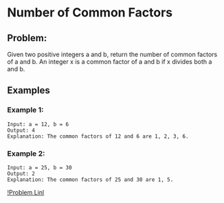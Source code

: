 # Number of Common Factors

## Problem:

Given two positive integers a and b, return the number of common factors of a and b.
An integer x is a common factor of a and b if x divides both a and b.

## Examples

### Example 1:

    Input: a = 12, b = 6
    Output: 4
    Explanation: The common factors of 12 and 6 are 1, 2, 3, 6.

### Example 2:

    Input: a = 25, b = 30
    Output: 2
    Explanation: The common factors of 25 and 30 are 1, 5.

[!Problem Linl](https://leetcode.com/problems/number-of-common-factors/)
